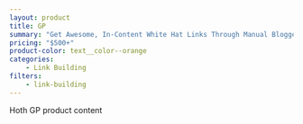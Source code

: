 ```yaml
---
layout: product
title: GP
summary: "Get Awesome, In-Content White Hat Links Through Manual Blogger Outreach – Done For You! "
pricing: "$500+"
product-color: text__color--orange
categories: 
    - Link Building
filters: 
    - link-building
---
```


Hoth GP product content